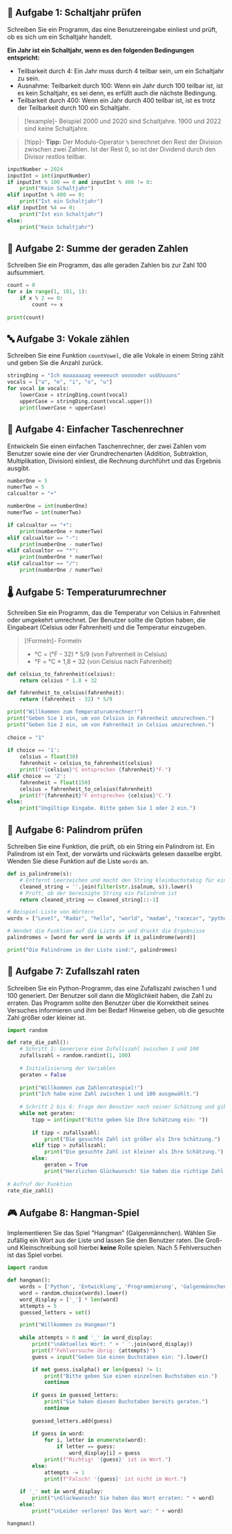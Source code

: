 ## 🚀 Aufgabe 1: Schaltjahr prüfen

Schreiben Sie ein Programm, das eine Benutzereingabe einliest und prüft, ob es sich um ein Schaltjahr handelt.

**Ein Jahr ist ein Schaltjahr, wenn es den folgenden Bedingungen entspricht:**

- Teilbarkeit durch 4: Ein Jahr muss durch 4 teilbar sein, um ein Schaltjahr zu sein.
- Ausnahme: Teilbarkeit durch 100: Wenn ein Jahr durch 100 teilbar ist, ist es kein Schaltjahr, es sei denn, es erfüllt auch die nächste Bedingung.
- Teilbarkeit durch 400: Wenn ein Jahr durch 400 teilbar ist, ist es trotz der Teilbarkeit durch 100 ein Schaltjahr.

>[!example]- Beispiel 
>2000 und 2020 sind Schaltjahre. 1900 und 2022 sind keine Schaltjahre.

>[!tipp]- **Tipp:**
> Der Modulo-Operator `%` berechnet den Rest der Division zwischen zwei Zahlen. Ist der Rest 0, so ist der Dividend durch den Divisor restlos teilbar.

```python
inputNumber = 2024
inputInt = int(inputNumber)
if inputInt % 100 == 0 and inputInt % 400 != 0:
    print("Kein Schaltjahr")
elif inputInt % 400 == 0:
    print("Ist ein Schaltjahr")
elif inputInt %4 == 0:   
    print("Ist ein Schaltjahr")
else:
    print("Kein Schaltjahr")
```

## 🧮 Aufgabe 2: Summe der geraden Zahlen
Schreiben Sie ein Programm, das alle geraden Zahlen bis zur Zahl 100 aufsummiert.

```python
count = 0
for x in range(1, 101, 1):
    if x % 2 == 0:
        count += x
    
print(count)
```

## 🔤 Aufgabe 3: Vokale zählen
Schreiben Sie eine Funktion `countVowel`, die alle Vokale in einem String zählt und geben Sie die Anzahl zurück.

```python
stringDing = "Ich maaaaaaag eeeeeuch oooooder uuUUuuuns"
vocals = ["a", "e", "i", "o", "u"]
for vocal in vocals:
    lowerCase = stringDing.count(vocal)
    upperCase = stringDing.count(vocal.upper())
    print(lowerCase + upperCase)
```

## 🧮 Aufgabe 4: Einfacher Taschenrechner
Entwickeln Sie einen einfachen Taschenrechner, der zwei Zahlen vom Benutzer sowie eine der vier Grundrechenarten (Addition, Subtraktion, Multiplikation, Division) einliest, die Rechnung durchführt und das Ergebnis ausgibt.

```python
numberOne = 5
numerTwo = 5
calcualtor = "+"

numberOne = int(numberOne)
numerTwo = int(numerTwo)

if calcualtor == "+":
    print(numberOne + numerTwo)
elif calcualtor == "-":
    print(numberOne - numerTwo)
elif calcualtor == "*":
    print(numberOne * numerTwo)
elif calcualtor == "/":
    print(numberOne / numerTwo)
```

## 🌡️ Aufgabe 5: Temperaturumrechner
Schreiben Sie ein Programm, das die Temperatur von Celsius in Fahrenheit oder umgekehrt umrechnet. Der Benutzer sollte die Option haben, die Eingabeart (Celsius oder Fahrenheit) und die Temperatur einzugeben.

>[!Formeln]- Formeln
>- °C = (°F - 32) * 5/9 (von Fahrenheit in Celsius)
>-  °F = °C * 1,8 + 32 (von Celsius nach Fahrenheit)

```python
def celsius_to_fahrenheit(celsius):
    return celsius * 1.8 + 32 

def fahrenheit_to_celsius(fahrenheit):
    return (fahrenheit - 32) * 5/9

print("Willkommen zum Temperaturumrechner!")
print("Geben Sie 1 ein, um von Celsius in Fahrenheit umzurechnen.")
print("Geben Sie 2 ein, um von Fahrenheit in Celsius umzurechnen.")
    
choice = "1"
    
if choice == '1':
    celsius = float(30)
    fahrenheit = celsius_to_fahrenheit(celsius)
    print(f"{celsius}°C entsprechen {fahrenheit}°F.")
elif choice == '2':
    fahrenheit = float(150)
    celsius = fahrenheit_to_celsius(fahrenheit)
    print(f"{fahrenheit}°F entsprechen {celsius}°C.")
else:
    print("Ungültige Eingabe. Bitte geben Sie 1 oder 2 ein.")
```

## 🔄 Aufgabe 6: Palindrom prüfen
Schreiben Sie eine Funktion, die prüft, ob ein String ein Palindrom ist. Ein Palindrom ist ein Text, der vorwärts und rückwärts gelesen dasselbe ergibt. Wenden Sie diese Funktion auf die Liste `words` an.

```python
def is_palindrome(s):
    # Entfernt Leerzeichen und macht den String kleinbuchstabig für eine genaue Überprüfung
    cleaned_string = ''.join(filter(str.isalnum, s)).lower()
    # Prüft, ob der bereinigte String ein Palindrom ist
    return cleaned_string == cleaned_string[::-1]

# Beispiel-Liste von Wörtern
words = ["Level", "Radar", "hello", "world", "madam", "racecar", "python"]

# Wendet die Funktion auf die Liste an und druckt die Ergebnisse
palindromes = [word for word in words if is_palindrome(word)]

print("Die Palindrome in der Liste sind:", palindromes)
```

## 🎲 Aufgabe 7: Zufallszahl raten
Schreiben Sie ein Python-Programm, das eine Zufallszahl zwischen 1 und 100 generiert. Der Benutzer soll dann die Möglichkeit haben, die Zahl zu erraten. Das Programm sollte den Benutzer über die Korrektheit seines Versuches informieren und ihm bei Bedarf Hinweise geben, ob die gesuchte Zahl größer oder kleiner ist.

```python
import random

def rate_die_zahl():
    # Schritt 1: Generiere eine Zufallszahl zwischen 1 und 100
    zufallszahl = random.randint(1, 100)
    
    # Initialisierung der Variablen
    geraten = False
    
    print("Willkommen zum Zahlenratespiel!")
    print("Ich habe eine Zahl zwischen 1 und 100 ausgewählt.")
    
    # Schritt 2 bis 6: Frage den Benutzer nach seiner Schätzung und gib Rückmeldungen
    while not geraten:
        tipp = int(input("Bitte geben Sie Ihre Schätzung ein: "))
        
        if tipp < zufallszahl:
            print("Die gesuchte Zahl ist größer als Ihre Schätzung.")
        elif tipp > zufallszahl:
            print("Die gesuchte Zahl ist kleiner als Ihre Schätzung.")
        else:
            geraten = True
            print("Herzlichen Glückwunsch! Sie haben die richtige Zahl erraten.")
            
# Aufruf der Funktion
rate_die_zahl()
```

## 🎮 Aufgabe 8: Hangman-Spiel
Implementieren Sie das Spiel "Hangman" (Galgenmännchen). Wählen Sie zufällig ein Wort aus der Liste und lassen Sie den Benutzer raten. Die Groß- und Kleinschreibung soll hierbei **keine** Rolle spielen. Nach 5 Fehlversuchen ist das Spiel vorbei.

```python
import random

def hangman():
    words = ['Python', 'Entwicklung', 'Programmierung', 'Galgenmännchen', 'Computer']
    word = random.choice(words).lower()
    word_display = ['_'] * len(word)
    attempts = 5
    guessed_letters = set()

    print("Willkommen zu Hangman!")
    
    while attempts > 0 and '_' in word_display:
        print("\nAktuelles Wort: " + ' '.join(word_display))
        print(f"Fehlversuche übrig: {attempts}")
        guess = input("Geben Sie einen Buchstaben ein: ").lower()

        if not guess.isalpha() or len(guess) != 1:
            print("Bitte geben Sie einen einzelnen Buchstaben ein.")
            continue
        
        if guess in guessed_letters:
            print("Sie haben diesen Buchstaben bereits geraten.")
            continue
        
        guessed_letters.add(guess)
        
        if guess in word:
            for i, letter in enumerate(word):
                if letter == guess:
                    word_display[i] = guess
            print(f"Richtig! '{guess}' ist im Wort.")
        else:
            attempts -= 1
            print(f"Falsch! '{guess}' ist nicht im Wort.")
        
    if '_' not in word_display:
        print("\nGlückwunsch! Sie haben das Wort erraten: " + word)
    else:
        print("\nLeider verloren! Das Wort war: " + word)

hangman()
```